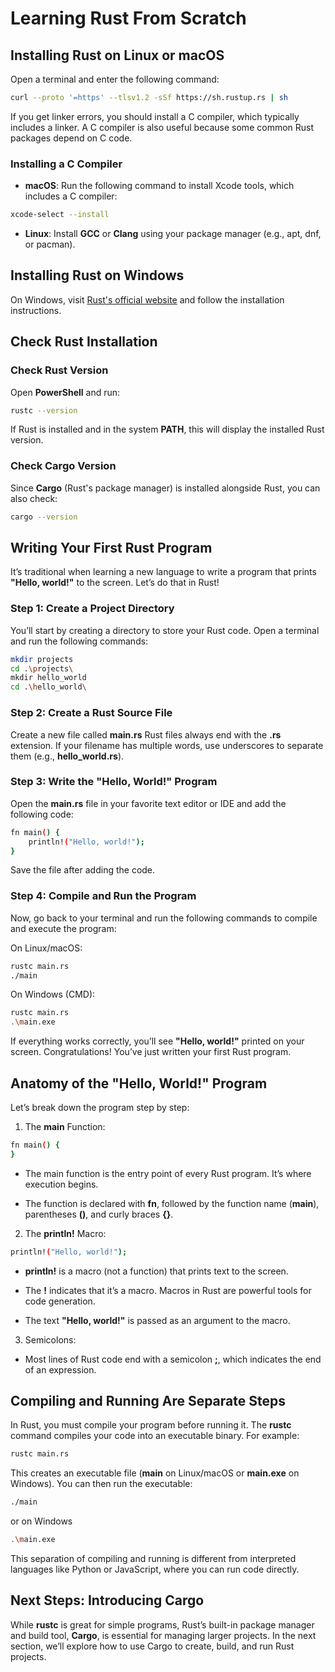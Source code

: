 # Learning Rust From Scratch

## Installing Rust on Linux or macOS
Open a terminal and enter the following command:

```sh
curl --proto '=https' --tlsv1.2 -sSf https://sh.rustup.rs | sh
```

If you get linker errors, you should install a C compiler, which typically includes a linker. A C compiler is also useful because some common Rust packages depend on C code.

### Installing a C Compiler
- **macOS**: Run the following command to install Xcode tools, which includes a C compiler:
```sh
xcode-select --install
```
- **Linux**: Install **GCC** or **Clang** using your package manager (e.g., apt, dnf, or pacman).

## Installing Rust on Windows

On Windows, visit [Rust's official website](https://www.rust-lang.org/tools/install) and follow the installation instructions.

## Check Rust Installation

### Check Rust Version
Open **PowerShell** and run:
```sh
rustc --version
```

If Rust is installed and in the system **PATH**, this will display the installed Rust version.
### Check Cargo Version
Since **Cargo** (Rust's package manager) is installed alongside Rust, you can also check:
```sh
cargo --version
```

## Writing Your First Rust Program
It’s traditional when learning a new language to write a program that prints **"Hello, world!"** to the screen. Let’s do that in Rust!

### Step 1: Create a Project Directory
You’ll start by creating a directory to store your Rust code. Open a terminal and run the following commands:
```sh
mkdir projects
cd .\projects\
mkdir hello_world
cd .\hello_world\
```

### Step 2: Create a Rust Source File
Create a new file called **main.rs** Rust files always end with the **.rs** extension. If your filename has multiple words, use underscores to separate them (e.g., **hello_world.rs**).

### Step 3: Write the "Hello, World!" Program
Open the **main.rs** file in your favorite text editor or IDE and add the following code:
```sh
fn main() {
    println!("Hello, world!");
}
```
Save the file after adding the code.

### Step 4: Compile and Run the Program
Now, go back to your terminal and run the following commands to compile and execute the program:

On Linux/macOS:
```sh
rustc main.rs
./main
```

On Windows (CMD):
```sh
rustc main.rs
.\main.exe
```
If everything works correctly, you’ll see **"Hello, world!"** printed on your screen. Congratulations! You’ve just written your first Rust program.

## Anatomy of the "Hello, World!" Program
Let’s break down the program step by step:

1. The **main** Function:
```sh
fn main() {
}
```
- The main function is the entry point of every Rust program. It’s where execution begins.

- The function is declared with **fn**, followed by the function name (**main**), parentheses **()**, and curly braces **{}**.

2. The **println!** Macro:
```sh
println!("Hello, world!");
```
- **println!** is a macro (not a function) that prints text to the screen.

- The **!** indicates that it’s a macro. Macros in Rust are powerful tools for code generation.

- The text **"Hello, world!"** is passed as an argument to the macro.

3. Semicolons:
- Most lines of Rust code end with a semicolon **;**, which indicates the end of an expression.

## Compiling and Running Are Separate Steps
In Rust, you must compile your program before running it. The **rustc** command compiles your code into an executable binary. For example:
```sh
rustc main.rs
```
This creates an executable file (**main** on Linux/macOS or **main.exe** on Windows). You can then run the executable:
```sh
./main
```
or on Windows
```sh
.\main.exe
```
This separation of compiling and running is different from interpreted languages like Python or JavaScript, where you can run code directly.

## Next Steps: Introducing Cargo
While **rustc** is great for simple programs, Rust’s built-in package manager and build tool, **Cargo**, is essential for managing larger projects. In the next section, we’ll explore how to use Cargo to create, build, and run Rust projects.
